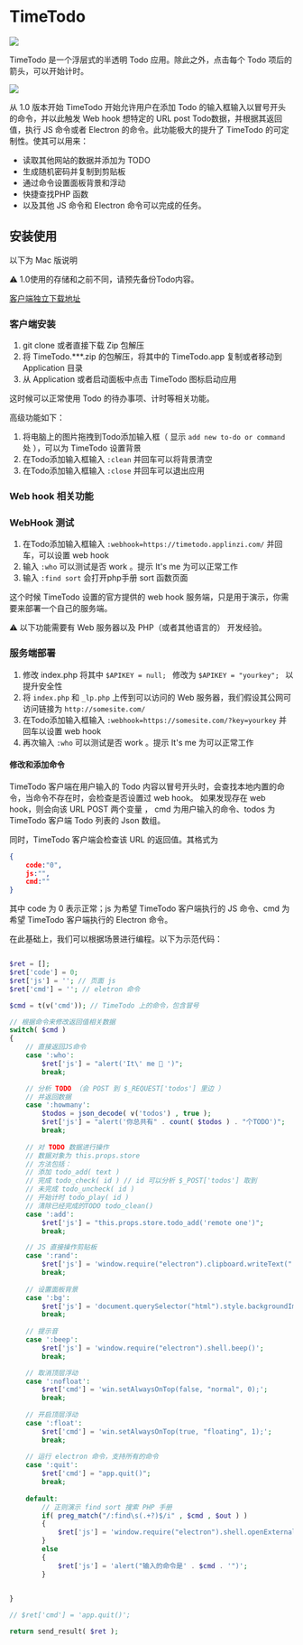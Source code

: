 # TimeTodo 

![](./image/timetodo.001.jpeg)

TimeTodo 是一个浮层式的半透明 Todo 应用。除此之外，点击每个 Todo 项后的箭头，可以开始计时。

![](./image/timetodo.002.jpeg)

从 1.0 版本开始 TimeTodo 开始允许用户在添加 Todo 的输入框输入以冒号开头的命令，并以此触发 Web hook 想特定的 URL post Todo数据，并根据其返回值，执行 JS 命令或者 Electron 的命令。此功能极大的提升了 TimeTodo 的可定制性。使其可以用来：

- 读取其他网站的数据并添加为 TODO
- 生成随机密码并复制到剪贴板
- 通过命令设置面板背景和浮动
- 快捷查找PHP 函数
- 以及其他 JS 命令和 Electron 命令可以完成的任务。

## 安装使用

以下为 Mac 版说明

⚠️ 1.0使用的存储和之前不同，请预先备份Todo内容。

[客户端独立下载地址](https://github.com/easychen/timetodo-server/raw/master/TimeTodo.v1.0.Mac.zip)

### 客户端安装

1. git clone 或者直接下载 Zip 包解压
2. 将 TimeTodo.***.zip 的包解压，将其中的 TimeTodo.app 复制或者移动到 Application 目录
3. 从 Application 或者启动面板中点击 TimeTodo 图标启动应用

这时候可以正常使用 Todo 的待办事项、计时等相关功能。

高级功能如下：

1. 将电脑上的图片拖拽到Todo添加输入框（ 显示 `add new to-do or command` 处 ），可以为 TimeTodo 设置背景
2. 在Todo添加输入框输入 `:clean` 并回车可以将背景清空
3. 在Todo添加输入框输入 `:close` 并回车可以退出应用

### Web hook 相关功能

### WebHook 测试

1. 在Todo添加输入框输入 `:webhook=https://timetodo.applinzi.com/` 并回车，可以设置 web hook
2. 输入 `:who` 可以测试是否 work 。提示 It's me 为可以正常工作
3. 输入 `:find sort` 会打开php手册 sort 函数页面

这个时候 TimeTodo 设置的官方提供的 web hook 服务端，只是用于演示，你需要来部署一个自己的服务端。

⚠️ 以下功能需要有 Web 服务器以及 PHP（或者其他语言的） 开发经验。


### 服务端部署


1. 修改 index.php 将其中 `$APIKEY = null; ` 修改为 `$APIKEY = "yourkey"; ` 以提升安全性
2. 将 `index.php` 和 `_lp.php` 上传到可以访问的 Web 服务器，我们假设其公网可访问链接为 `http://somesite.com/`
3. 在Todo添加输入框输入 `:webhook=https://somesite.com/?key=yourkey` 并回车以设置 web hook
4. 再次输入 `:who` 可以测试是否 work 。提示 It's me 为可以正常工作

#### 修改和添加命令

TimeTodo 客户端在用户输入的 Todo 内容以冒号开头时，会查找本地内置的命令，当命令不存在时，会检查是否设置过 web hook。
如果发现存在 web hook，则会向该 URL POST 两个变量 ， cmd 为用户输入的命令、todos 为 TimeTodo 客户端 Todo 列表的 Json 数组。

同时，TimeTodo 客户端会检查该 URL 的返回值。其格式为

```json
{
    code:"0",
    js:"",
    cmd:""
}
```
其中 code 为 0 表示正常；js 为希望 TimeTodo 客户端执行的 JS 命令、cmd 为希望 TimeTodo 客户端执行的 Electron 命令。

在此基础上，我们可以根据场景进行编程。以下为示范代码：

```php

$ret = [];
$ret['code'] = 0;
$ret['js'] = ''; // 页面 js
$ret['cmd'] = ''; // eletron 命令

$cmd = t(v('cmd')); // TimeTodo 上的命令，包含冒号

// 根据命令来修改返回值相关数据
switch( $cmd )
{
    // 直接返回JS命令
    case ':who':
        $ret['js'] = "alert('It\' me 🤠 ')";
        break;

    // 分析 TODO （会 POST 到 $_REQUEST['todos'] 里边 ）
    // 并返回数据
    case ':howmany':
        $todos = json_decode( v('todos') , true );
        $ret['js'] = "alert('你总共有" . count( $todos ) . "个TODO')"; 
        break; 
    
    // 对 TODO 数据进行操作
    // 数据对象为 this.props.store
    // 方法包括：
    // 添加 todo_add( text )
    // 完成 todo_check( id ) // id 可以分析 $_POST['todos'] 取到
    // 未完成 todo_uncheck( id ) 
    // 开始计时 todo_play( id ) 
    // 清除已经完成的TODO todo_clean()
    case ':add':
        $ret['js'] = "this.props.store.todo_add('remote one')"; 
        break;

    // JS 直接操作剪贴板
    case ':rand':
        $ret['js'] = 'window.require("electron").clipboard.writeText("'.uniqid().'");alert("随机密码已复制到剪贴板")';  
        break; 
    
    // 设置面板背景    
    case ':bg':
        $ret['js'] = 'document.querySelector("html").style.backgroundImage = "url(\'https://ws1.sinaimg.cn/large/40dfde6fly1fxy3his1hsj20jq0rsk0q.jpg\')";';  
        break;
    
    // 提示音
    case ':beep':
        $ret['js'] = 'window.require("electron").shell.beep()'; 
        break;

    // 取消顶层浮动
    case ':nofloat':
        $ret['cmd'] = 'win.setAlwaysOnTop(false, "normal", 0);'; 
        break; 
    
    // 开启顶层浮动
    case ':float':
        $ret['cmd'] = 'win.setAlwaysOnTop(true, "floating", 1);'; 
        break;     
    
    // 运行 electron 命令，支持所有的命令
    case ':quit':
        $ret['cmd'] = "app.quit()"; 
        break; 
    
    default:
        // 正则演示 find sort 搜索 PHP 手册
        if( preg_match("/:find\s(.+?)$/i" , $cmd , $out ) )
        {
            $ret['js'] = 'window.require("electron").shell.openExternal("http://www.php.net/manual-lookup.php?pattern=' . $out[1] . '");';
        }
        else
        {
            $ret['js'] = 'alert("输入的命令是' . $cmd . '")';
        }
        

}

// $ret['cmd'] = 'app.quit()';

return send_result( $ret );
```